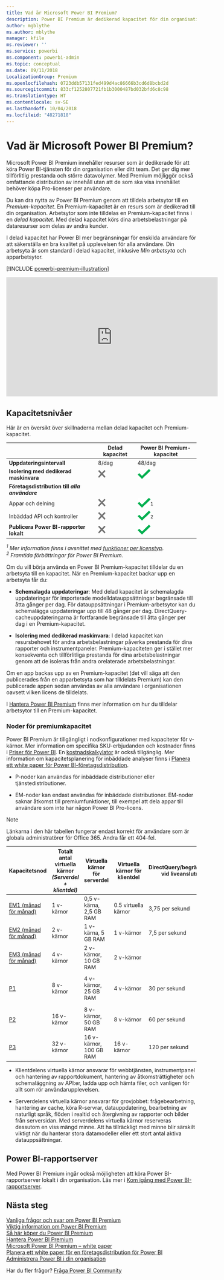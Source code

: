 ```yaml
---
title: Vad är Microsoft Power BI Premium?
description: Power BI Premium är dedikerad kapacitet för din organisation eller ditt team som ger mer tillförlitlig prestanda och större datavolymer utan att du behöver köpa licenser per användare.
author: mgblythe
ms.author: mblythe
manager: kfile
ms.reviewer: ''
ms.service: powerbi
ms.component: powerbi-admin
ms.topic: conceptual
ms.date: 09/11/2018
LocalizationGroup: Premium
ms.openlocfilehash: 0723ddb57131fed499d4ac86666b3cd6d8bcbd2d
ms.sourcegitcommit: 833cf1252807721fb1b3000487bd032bfd6c8c98
ms.translationtype: HT
ms.contentlocale: sv-SE
ms.lasthandoff: 10/04/2018
ms.locfileid: "48271818"
---
```

# <a name="what-is-microsoft-power-bi-premium"></a>Vad är Microsoft Power BI Premium?

Microsoft Power BI Premium innehåller resurser som är dedikerade för att köra Power BI-tjänsten för din organisation eller ditt team. Det ger dig mer tillförlitlig prestanda och större datavolymer. Med Premium möjliggör också omfattande distribution av innehåll utan att de som ska visa innehållet behöver köpa Pro-licenser per användare.

Du kan dra nytta av Power BI Premium genom att tilldela arbetsytor till en *Premium-kapacitet*. En Premium-kapacitet är en resurs som är dedikerad till din organisation. Arbetsytor som inte tilldelas en Premium-kapacitet finns i en *delad kapacitet*. Med delad kapacitet körs dina arbetsbelastningar på dataresurser som delas av andra kunder. 

I delad kapacitet har Power BI mer begränsningar för enskilda användare för att säkerställa en bra kvalitet på upplevelsen för alla användare. Din arbetsyta är som standard i delad kapacitet, inklusive *Min arbetsyta* och apparbetsytor.

[!INCLUDE [powerbi-premium-illustration](./includes/powerbi-premium-illustration.md)]

<iframe width="560" height="315" src="https://www.youtube.com/embed/lNQDkN0GXzU?rel=0&amp;showinfo=0" frameborder="0" allowfullscreen></iframe>

## <a name="capacity-tiers"></a>Kapacitetsnivåer

Här är en översikt över skillnaderna mellan delad kapacitet och Premium-kapacitet.

|  | Delad kapacitet | Power BI Premium-kapacitet |
| --- | --- | --- |
| **Uppdateringsintervall** |8/dag |48/dag |
| **Isolering med dedikerad maskinvara** |![](media/service-premium/not-available.png "Inte tillgänglig") |![](media/service-premium/available.png "Tillgänglig") |
| **Företagsdistribution till** ***alla användare*** | | |
| Appar och delning |![](media/service-premium/not-available.png "Inte tillgänglig") |![](media/service-premium/available.png "Tillgänglig")<sup>1</sup> |
| Inbäddad API och kontroller |![](media/service-premium/not-available.png "Inte tillgänglig") |![](media/service-premium/available.png "Tillgänglig")<sup>2</sup> |
| **Publicera Power BI-rapporter lokalt** |![](media/service-premium/not-available.png "Inte tillgänglig") |![](media/service-premium/available.png "Tillgänglig") |

*<sup>1</sup> Mer information finns i avsnittet med [funktioner per licenstyp](service-features-license-type.md).*  
*<sup>2</sup> Framtida förbättringar för Power BI Premium.*

Om du vill börja använda en Power BI Premium-kapacitet tilldelar du en arbetsyta till en kapacitet. När en Premium-kapacitet backar upp en arbetsyta får du:

* **Schemalagda uppdateringar**: Med delad kapacitet är schemalagda uppdateringar för importerade modelldatauppsättningar begränsade till åtta gånger per dag. För datauppsättningar i Premium-arbetsytor kan du schemalägga uppdateringar upp till 48 gånger per dag. DirectQuery-cacheuppdateringarna är fortfarande begränsade till åtta gånger per dag i en Premium-kapacitet.

* **Isolering med dedikerad maskinvara**: I delad kapacitet kan resursbehovet för andra arbetsbelastningar påverka prestanda för dina rapporter och instrumentpaneler. Premium-kapaciteten ger i stället mer konsekventa och tillförlitliga prestanda för dina arbetsbelastningar genom att de isoleras från andra orelaterade arbetsbelastningar.

Om en app backas upp av en Premium-kapacitet (det vill säga att den publicerades från en apparbetsyta som har tilldelats Premium) kan den publicerade appen sedan användas av alla användare i organisationen oavsett vilken licens de tilldelats.

I [Hantera Power BI Premium](service-admin-premium-manage.md) finns mer information om hur du tilldelar arbetsytor till en Premium-kapacitet.

<a name="premiumskus"/>

### <a name="premium-capacity-nodes"></a>Noder för premiumkapacitet

Power BI Premium är tillgängligt i nodkonfigurationer med kapaciteter för v-kärnor. Mer information om specifika SKU-erbjudanden och kostnader finns i [Priser för Power BI](https://powerbi.microsoft.com/pricing/). En [kostnadskalkylator](https://powerbi.microsoft.com/calculator/) är också tillgänglig. Mer information om kapacitetsplanering för inbäddade analyser finns i [Planera ett white paper för Power BI-företagsdistribution](https://aka.ms/pbienterprisedeploy).

* P-noder kan användas för inbäddade distributioner eller tjänstedistributioner.

* EM-noder kan endast användas för inbäddade distributioner. EM-noder saknar åtkomst till premiumfunktioner, till exempel att dela appar till användare som inte har någon Power BI Pro-licens.

>[!NOTE]
>Länkarna i den här tabellen fungerar endast korrekt för användare som är globala administratörer för Office 365. Andra får ett 404-fel.

| Kapacitetsnod | Totalt antal virtuella kärnor<br/>*(Serverdel + klientdel)* | Virtuella kärnor för serverdel | Virtuella kärnor för klientdel | DirectQuery/begränsningar vid liveanslutning | Max sidåtergivningar vid högbelastning | Tillgängligt |
| --- | --- | --- | --- | --- | --- | --- |
| [EM1 (månad för månad)](https://portal.office.com/SubscriptionDetails?OfferId=4004702D-749C-4F74-BF47-3048F1833780&adminportal=1) |1 v-kärnor |0,5 v-kärna, 2,5 GB RAM |0.5 virtuella kärnor |3,75 per sekund |150-300 |Tillgänglig |
| [EM2 (månad för månad)](https://portal.office.com/SubscriptionDetails?OfferId=4004702D-749C-4F74-BF47-3048F1833780&adminportal=1) |2 v-kärnor |1 v-kärna, 5 GB RAM |1 v-kärnor |7,5 per sekund |301-600 |Tillgänglig |
| [EM3 (månad för månad)](https://portal.office.com/SubscriptionDetails?OfferId=4004702D-749C-4F74-BF47-3048F1833780&adminportal=1) |4 v-kärnor |2 v-kärnor, 10 GB RAM |2 v-kärnor | |601–1200 |Tillgänglig |
| [P1](https://portal.office.com/SubscriptionDetails?OfferId=b3ec5615-cc11-48de-967d-8d79f7cb0af1&adminportal=1) |8 v-kärnor |4 v-kärnor, 25 GB RAM |4 v-kärnor |30 per sekund |1 201–2 400 |Tillgängliga ([månad för månad](https://portal.office.com/SubscriptionDetails?OfferId=E4C8EDD3-74A1-4D42-A738-C647972FBE81&adminportal=1) är också tillgängligt) |
| [P2](https://portal.office.com/SubscriptionDetails?OfferId=062F2AA7-B4BC-4B0E-980F-2072102D8605&adminportal=1) |16 v-kärnor |8 v-kärnor, 50 GB RAM |8 v-kärnor |60 per sekund |2 401–4 800 |Tillgänglig |
| [P3](https://portal.office.com/SubscriptionDetails?OfferId=40c7d673-375c-42a1-84ca-f993a524fed0&adminportal=1) |32 v-kärnor |16 v-kärnor, 100 GB RAM |16 v-kärnor |120 per sekund |4 801–9 600 |Tillgänglig |

* Klientdelens virtuella kärnor ansvarar för webbtjänsten, instrumentpanel och hantering av rapportdokument, hantering av åtkomsträttigheter och schemaläggning av API:er, ladda upp och hämta filer, och vanligen för allt som rör användarupplevelsen.

* Serverdelens virtuella kärnor ansvarar för grovjobbet: frågebearbetning, hantering av cache, köra R-servrar, datauppdatering, bearbetning av naturligt språk, flöden i realtid och återgivning av rapporter och bilder från serversidan. Med serverdelens virtuella kärnor reserveras dessutom en viss mängd minne. Att ha tillräckligt med minne blir särskilt viktigt när du hanterar stora datamodeller eller ett stort antal aktiva datauppsättningar.

## <a name="power-bi-report-server"></a>Power BI-rapportserver
Med Power BI Premium ingår också möjligheten att köra Power BI-rapportserver lokalt i din organisation. Läs mer i [Kom igång med Power BI-rapportserver](report-server/get-started.md).

## <a name="next-steps"></a>Nästa steg
[Vanliga frågor och svar om Power BI Premium](service-premium-faq.md)  
[Viktig information om Power BI Premium](service-premium-release-notes.md)  
[Så här köper du Power BI Premium](service-admin-premium-purchase.md)  
[Hantera Power BI Premium](service-admin-premium-manage.md)  
[Microsoft Power BI Premium – white paper](https://aka.ms/pbipremiumwhitepaper)  
[Planera ett white paper för en företagsdistribution för Power BI](https://aka.ms/pbienterprisedeploy)  
[Administrera Power BI i din organisation](service-admin-administering-power-bi-in-your-organization.md)  

Har du fler frågor? [Fråga Power BI Community](https://community.powerbi.com/)
